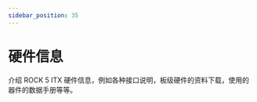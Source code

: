 ```yaml
---
sidebar_position: 35
---
```


# 硬件信息

介绍 ROCK 5 ITX 硬件信息，例如各种接口说明，板级硬件的资料下载，使用的器件的数据手册等等。

<DocCardList />
